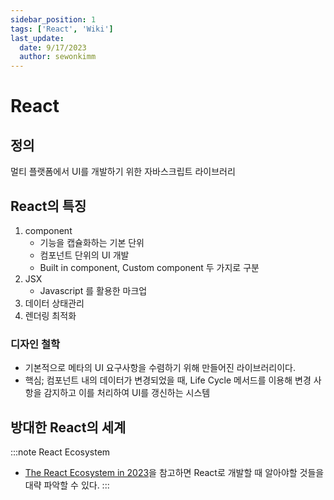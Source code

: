 ```yaml
---
sidebar_position: 1
tags: ['React', 'Wiki']
last_update:
  date: 9/17/2023
  author: sewonkimm
---
```


# React

## 정의

멀티 플랫폼에서 UI를 개발하기 위한 자바스크립트 라이브러리

## React의 특징

1. component
   - 기능을 캡슐화하는 기본 단위
   - 컴포넌트 단위의 UI 개발
   - Built in component, Custom component 두 가지로 구분
2. JSX
    - Javascript 를 활용한 마크업 
3. 데이터 상태관리
4. 렌더링 최적화


### 디자인 철학

- 기본적으로 메타의 UI 요구사항을 수렴하기 위해 만들어진 라이브러리이다.
- 핵심; 컴포넌트 내의 데이터가 변경되었을 때, Life Cycle 메서드를 이용해 변경 사항을 감지하고 이를 처리하여 UI를 갱신하는 시스템



## 방대한 React의 세계

:::note React Ecosystem

- [The React Ecosystem in 2023](https://www.builder.io/blog/react-js-in-2023)을 참고하면 React로 개발할 때 알아야할 것들을 대략 파악할 수 있다.
:::
